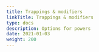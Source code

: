 ```yaml
---
title: Trappings & modifiers
linkTitle: Trappings & modifiers
type: docs
description: Options for powers
date: 2021-01-03
weight: 200
---
```

